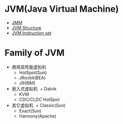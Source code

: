 # JVM(Java Virtual Machine)
+ [JMM]()
+ [JVM Structure](https://github.com/Tanglong9344/jl/blob/master/JVM/structure.md)
+ [JVM Instruction set](https://github.com/Tanglong9344/jl/blob/master/JVM/InstructionSet.md)
# Family of JVM
+ 商用高性能虚拟机
  + HotSpot(Sun)
  + JRockit(BEA)
  + J9(IBM)
+ 嵌入式虚拟机
  + Dalvik
  + KVM
  + CDC/CLDC HotSpot
+ 其它虚拟机
  + Classic(Sun)
  + Exact(Sun)
  + Harmony(Apache)
